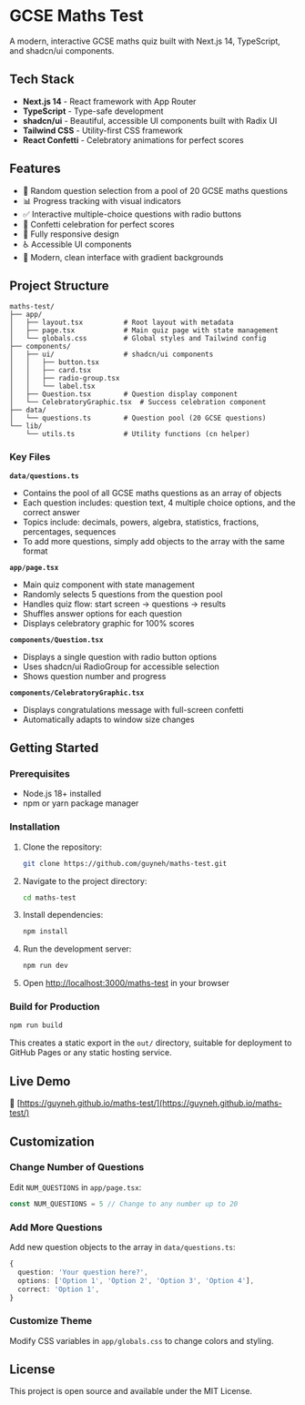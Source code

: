 # GCSE Maths Test

A modern, interactive GCSE maths quiz built with Next.js 14, TypeScript, and shadcn/ui components.

## Tech Stack

- **Next.js 14** - React framework with App Router
- **TypeScript** - Type-safe development
- **shadcn/ui** - Beautiful, accessible UI components built with Radix UI
- **Tailwind CSS** - Utility-first CSS framework
- **React Confetti** - Celebratory animations for perfect scores

## Features

- 🎯 Random question selection from a pool of 20 GCSE maths questions
- 📊 Progress tracking with visual indicators
- ✅ Interactive multiple-choice questions with radio buttons
- 🎉 Confetti celebration for perfect scores
- 📱 Fully responsive design
- ♿ Accessible UI components
- 🎨 Modern, clean interface with gradient backgrounds

## Project Structure

```
maths-test/
├── app/
│   ├── layout.tsx          # Root layout with metadata
│   ├── page.tsx            # Main quiz page with state management
│   └── globals.css         # Global styles and Tailwind config
├── components/
│   ├── ui/                 # shadcn/ui components
│   │   ├── button.tsx
│   │   ├── card.tsx
│   │   ├── radio-group.tsx
│   │   └── label.tsx
│   ├── Question.tsx        # Question display component
│   └── CelebratoryGraphic.tsx  # Success celebration component
├── data/
│   └── questions.ts        # Question pool (20 GCSE questions)
└── lib/
    └── utils.ts            # Utility functions (cn helper)
```

### Key Files

**`data/questions.ts`**
- Contains the pool of all GCSE maths questions as an array of objects
- Each question includes: question text, 4 multiple choice options, and the correct answer
- Topics include: decimals, powers, algebra, statistics, fractions, percentages, sequences
- To add more questions, simply add objects to the array with the same format

**`app/page.tsx`**
- Main quiz component with state management
- Randomly selects 5 questions from the question pool
- Handles quiz flow: start screen → questions → results
- Shuffles answer options for each question
- Displays celebratory graphic for 100% scores

**`components/Question.tsx`**
- Displays a single question with radio button options
- Uses shadcn/ui RadioGroup for accessible selection
- Shows question number and progress

**`components/CelebratoryGraphic.tsx`**
- Displays congratulations message with full-screen confetti
- Automatically adapts to window size changes

## Getting Started

### Prerequisites

- Node.js 18+ installed
- npm or yarn package manager

### Installation

1. Clone the repository:
   ```bash
   git clone https://github.com/guyneh/maths-test.git
   ```

2. Navigate to the project directory:
   ```bash
   cd maths-test
   ```

3. Install dependencies:
   ```bash
   npm install
   ```

4. Run the development server:
   ```bash
   npm run dev
   ```

5. Open [http://localhost:3000/maths-test](http://localhost:3000/maths-test) in your browser

### Build for Production

```bash
npm run build
```

This creates a static export in the `out/` directory, suitable for deployment to GitHub Pages or any static hosting service.

## Live Demo

🔗 [https://guyneh.github.io/maths-test/](https://guyneh.github.io/maths-test/)

## Customization

### Change Number of Questions

Edit `NUM_QUESTIONS` in `app/page.tsx`:
```typescript
const NUM_QUESTIONS = 5 // Change to any number up to 20
```

### Add More Questions

Add new question objects to the array in `data/questions.ts`:
```typescript
{
  question: 'Your question here?',
  options: ['Option 1', 'Option 2', 'Option 3', 'Option 4'],
  correct: 'Option 1',
}
```

### Customize Theme

Modify CSS variables in `app/globals.css` to change colors and styling.

## License

This project is open source and available under the MIT License.

